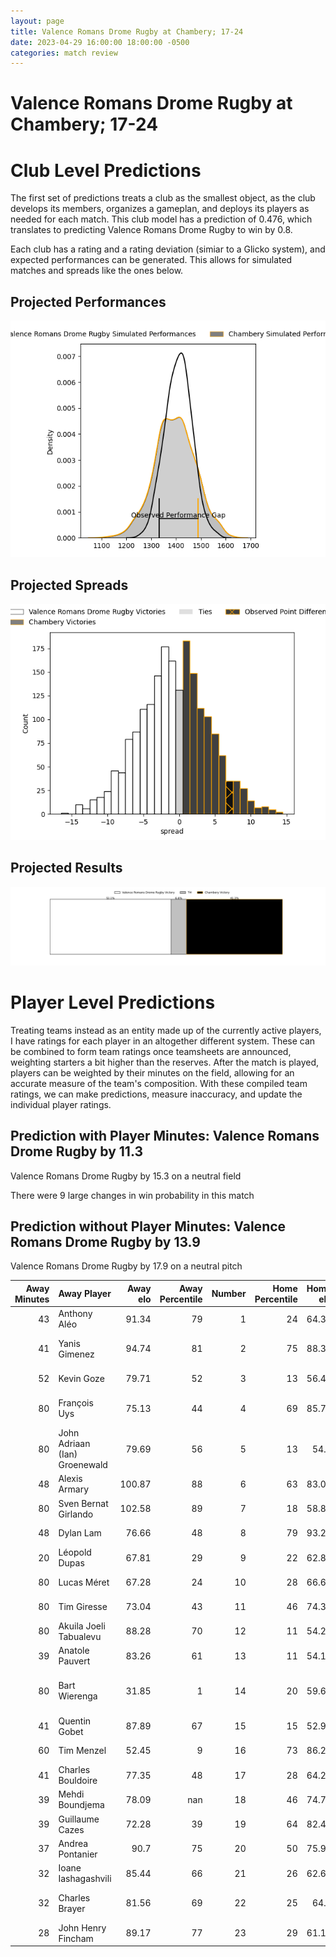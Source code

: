 ```yaml
---  
layout: page  
title: Valence Romans Drome Rugby at Chambery; 17-24  
date: 2023-04-29 16:00:00 18:00:00 -0500  
categories: match review  
---
```

# Valence Romans Drome Rugby at Chambery; 17-24

# Club Level Predictions


The first set of predictions treats a club as the smallest object, as the club develops its members, organizes a gameplan, and deploys its players as needed for each match. This club model has a prediction of 0.476, which translates to predicting Valence Romans Drome Rugby to win by 0.8.

Each club has a rating and a rating deviation (simiar to a Glicko system), and expected performances can be generated. This allows for simulated matches and spreads like the ones below.
## Projected Performances


![Projected Performances](plots/performances_2023-04-29-Chambery-ValenceRomansDromeRugby.png)
## Projected Spreads


![Projected Spreads](plots/spreads_2023-04-29-Chambery-ValenceRomansDromeRugby.png)
## Projected Results


![Projected Results](plots/resultbar_2023-04-29-Chambery-ValenceRomansDromeRugby.png)
# Player Level Predictions


Treating teams instead as an entity made up of the currently active players, I have ratings for each player in an altogether different system. These can be combined to form team ratings once teamsheets are announced, weighting starters a bit higher than the reserves. After the match is played, players can be weighted by their minutes on the field, allowing for an accurate measure of the team's composition. With these compiled team ratings, we can make predictions, measure inaccuracy, and update the individual player ratings.
## Prediction with Player Minutes: Valence Romans Drome Rugby by 11.3


Valence Romans Drome Rugby by 15.3 on a neutral field

There were 9 large changes in win probability in this match
## Prediction without Player Minutes: Valence Romans Drome Rugby by 13.9


Valence Romans Drome Rugby by 17.9 on a neutral pitch



|   Away Minutes | Away Player                   |   Away elo |   Away Percentile |   Number |   Home Percentile |   Home elo | Home Player                  |   Home Minutes |
|---------------:|:------------------------------|-----------:|------------------:|---------:|------------------:|-----------:|:-----------------------------|---------------:|
|             43 | Anthony Aléo                  |      91.34 |                79 |        1 |                24 |      64.37 | Fabio Gonzalez               |             55 |
|             41 | Yanis Gimenez                 |      94.74 |                81 |        2 |                75 |      88.33 | Gauthier Brute de Remur      |             55 |
|             52 | Kevin Goze                    |      79.71 |                52 |        3 |                13 |      56.44 | Giorgi Pertaia               |             59 |
|             80 | François Uys                  |      75.13 |                44 |        4 |                69 |      85.74 | Jean-Baptiste Grenod         |             80 |
|             80 | John Adriaan (Ian) Groenewald |      79.69 |                56 |        5 |                13 |      54.9  | Romain Guyot                 |             80 |
|             48 | Alexis Armary                 |     100.87 |                88 |        6 |                63 |      83.03 | Matheo Triki                 |             57 |
|             80 | Sven Bernat Girlando          |     102.58 |                89 |        7 |                18 |      58.83 | Colin Lebian                 |             80 |
|             48 | Dylan Lam                     |      76.66 |                48 |        8 |                79 |      93.28 | Thomas Coignat               |             70 |
|             20 | Léopold Dupas                 |      67.81 |                29 |        9 |                22 |      62.86 | Thibault Dufau               |             57 |
|             80 | Lucas Méret                   |      67.28 |                24 |       10 |                28 |      66.64 | Victor Pisano                |             55 |
|             80 | Tim Giresse                   |      73.04 |                43 |       11 |                46 |      74.33 | Vereniki Goneva              |             80 |
|             80 | Akuila Joeli Tabualevu        |      88.28 |                70 |       12 |                11 |      54.21 | Mickael Blanc                |             80 |
|             39 | Anatole Pauvert               |      83.26 |                61 |       13 |                11 |      54.15 | Maewen Sao                   |             80 |
|             80 | Bart Wierenga                 |      31.85 |                 1 |       14 |                20 |      59.64 | Paul Baptiste Florent Altier |             53 |
|             41 | Quentin Gobet                 |      87.89 |                67 |       15 |                15 |      52.97 | Jules Dorrival               |             80 |
|             60 | Tim Menzel                    |      52.45 |                 9 |       16 |                73 |      86.26 | Arthur Nennig                |             27 |
|             41 | Charles Bouldoire             |      77.35 |                48 |       17 |                28 |      64.25 | Géraud Clermont              |             25 |
|             39 | Mehdi Boundjema               |      78.09 |               nan |       18 |                46 |      74.74 | Thibault Moreno              |             25 |
|             39 | Guillaume Cazes               |      72.28 |                39 |       19 |                64 |      82.46 | Julien Primault              |             25 |
|             37 | Andrea Pontanier              |      90.7  |                75 |       20 |                50 |      75.96 | Dylan Nocete                 |             23 |
|             32 | Ioane Iashagashvili           |      85.44 |                66 |       21 |                26 |      62.64 | Luka Begic                   |             23 |
|             32 | Charles Brayer                |      81.56 |                69 |       22 |                25 |      64.6  | Lautaro Caro Saisi           |             21 |
|             28 | John Henry Fincham            |      89.17 |                77 |       23 |                29 |      61.17 | Revan Gautier                |             10 |

